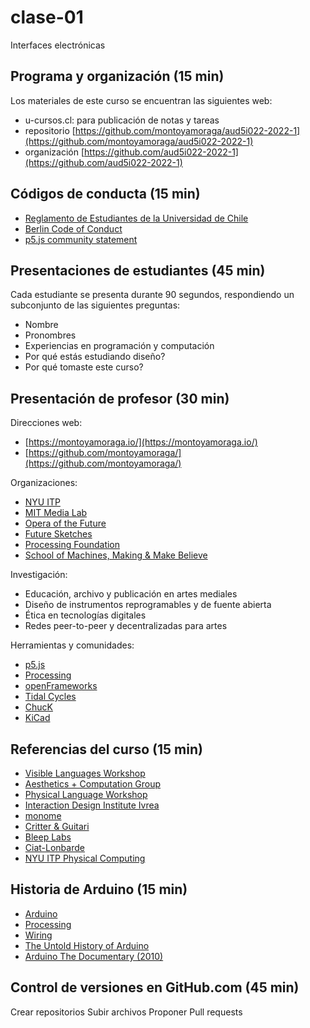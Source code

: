 # clase-01

Interfaces electrónicas

## Programa y organización (15 min)

Los materiales de este curso se encuentran las siguientes web:

* u-cursos.cl: para publicación de notas y tareas
* repositorio [https://github.com/montoyamoraga/aud5i022-2022-1](https://github.com/montoyamoraga/aud5i022-2022-1)
* organización [https://github.com/aud5i022-2022-1](https://github.com/aud5i022-2022-1)

## Códigos de conducta (15 min)

* [Reglamento  de Estudiantes de la Universidad de Chile](https://www.uchile.cl/portal/presentacion/senado-universitario/reglamentos/reglamentos-aprobados-o-modificados-por-el-senado-universitario/67177/reglamento-de-estudiantes-de-la-universidad-de-chile)
* [Berlin Code of Conduct](https://berlincodeofconduct.org/es/)
* [p5.js community statement](https://p5js.org/es/community/)

## Presentaciones de estudiantes (45 min)

Cada estudiante se presenta durante 90 segundos, respondiendo un subconjunto de las siguientes preguntas:

* Nombre
* Pronombres
* Experiencias en programación y computación
* Por qué estás estudiando diseño?
* Por qué tomaste este curso?

## Presentación de profesor (30 min)

Direcciones web:
* [https://montoyamoraga.io/](https://montoyamoraga.io/)
* [https://github.com/montoyamoraga/](https://github.com/montoyamoraga/)

Organizaciones:

* [NYU ITP](https://tisch.nyu.edu/itp)
* [MIT Media Lab](https://www.media.mit.edu/)
* [Opera of the Future](https://www.media.mit.edu/groups/opera-of-the-future/)
* [Future Sketches](https://www.media.mit.edu/groups/future-sketches/)
* [Processing Foundation](https://processingfoundation.org/)
* [School of Machines, Making & Make Believe](https://www.schoolofma.org/)

Investigación:

* Educación, archivo y publicación en artes mediales
* Diseño de instrumentos reprogramables y de fuente abierta
* Ética en tecnologías digitales
* Redes peer-to-peer y decentralizadas para artes

Herramientas y comunidades:

* [p5.js](https://p5js.org/)
* [Processing](https://processing.org/)
* [openFrameworks](https://openframeworks.cc/)
* [Tidal Cycles](https://tidalcycles.org/)
* [ChucK](https://chuck.cs.princeton.edu/)
* [KiCad](https://www.kicad.org/)

## Referencias del curso (15 min)

* [Visible Languages Workshop](https://act.mit.edu/special-collections/vlw-archive/)
* [Aesthetics + Computation Group](https://acg.media.mit.edu/)
* [Physical Language Workshop](https://plw.media.mit.edu/)
* [Interaction Design Institute Ivrea](https://interactionivrea.org/en/index.asp)
* [monome](https://monome.org/)
* [Critter & Guitari](https://www.critterandguitari.com/)
* [Bleep Labs](https://bleeplabs.com/)
* [Ciat-Lonbarde](https://www.ciat-lonbarde.net/)
* [NYU ITP Physical Computing](https://itp.nyu.edu/physcomp/itp/)

## Historia de Arduino (15 min)

* [Arduino](https://www.arduino.cc/)
* [Processing](https://processing.org/)
* [Wiring](https://wiring.org.co/)
* [The Untold History of Arduino](https://arduinohistory.github.io/)
* [Arduino The Documentary (2010)](https://vimeo.com/18390711)

## Control de versiones en GitHub.com (45 min)

Crear repositorios
Subir archivos
Proponer 
Pull requests
